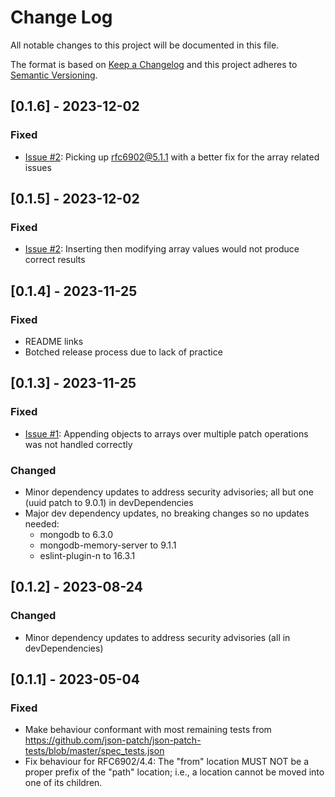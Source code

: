 
# Change Log
All notable changes to this project will be documented in this file.
 
The format is based on [Keep a Changelog](http://keepachangelog.com/)
and this project adheres to [Semantic Versioning](http://semver.org/).
 
## [0.1.6] - 2023-12-02
  
### Fixed
- [Issue #2](https://github.com/mrcranky/rfc6902-mongodb/issues/2): Picking up rfc6902@5.1.1 with a better fix for the array related issues
 
## [0.1.5] - 2023-12-02
  
### Fixed
- [Issue #2](https://github.com/mrcranky/rfc6902-mongodb/issues/2): Inserting then modifying array values would not produce correct results

## [0.1.4] - 2023-11-25

### Fixed
- README links
- Botched release process due to lack of practice
 
## [0.1.3] - 2023-11-25
  
### Fixed
- [Issue #1](https://github.com/mrcranky/rfc6902-mongodb/issues/1): Appending objects to arrays over multiple patch operations was not handled correctly

### Changed
- Minor dependency updates to address security advisories; all but one (uuid patch to 9.0.1) in devDependencies
- Major dev dependency updates, no breaking changes so no updates needed:
    - mongodb to 6.3.0
    - mongodb-memory-server to 9.1.1
    - eslint-plugin-n to 16.3.1
 
## [0.1.2] - 2023-08-24
  
### Changed
- Minor dependency updates to address security advisories (all in devDependencies)
 
## [0.1.1] - 2023-05-04
 
### Fixed
- Make behaviour conformant with most remaining tests from https://github.com/json-patch/json-patch-tests/blob/master/spec_tests.json
- Fix behaviour for RFC6902/4.4: The "from" location MUST NOT be a proper prefix of the "path" location; i.e., a location cannot be moved into one of its children.
 
